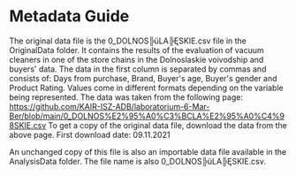 # Metadata Guide
The original data file is the 0_DOLNOS╠üLA╠ĘSKIE.csv file in the OriginalData folder.
It contains the results of the evaluation of vacuum cleaners in one of the store chains in the Dolnoslaskie voivodship and buyers' data. The data in the first column is separated by commas and consists of: Days from purchase, Brand, Buyer's age, Buyer's gender and Product Rating. Values ​​come in different formats depending on the variable being represented.
The data was taken from the following page:
https://github.com/KAIR-ISZ-ADB/laboratorium-6-Mar-Ber/blob/main/0_DOLNOS%E2%95%A0%C3%BCLA%E2%95%A0%C4%98SKIE.csv
To get a copy of the original data file, download the data from the above page.
First download date: 09.11.2021


An unchanged copy of this file is also an importable data file available in the AnalysisData folder. The file name is also 0_DOLNOS╠üLA╠ĘSKIE.csv.
